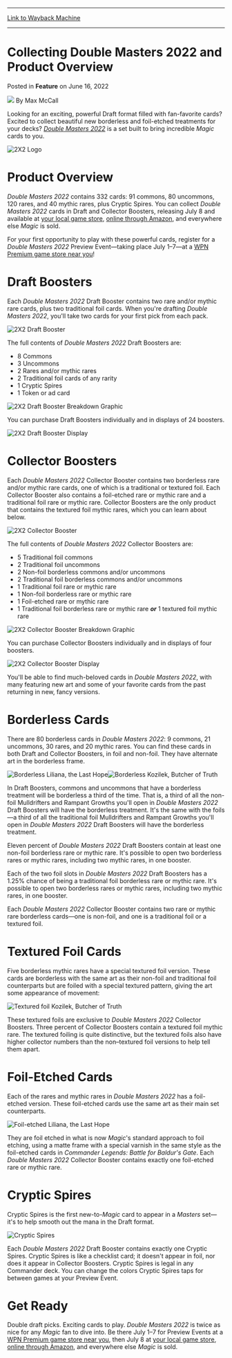 
---
[Link to Wayback Machine](https://web.archive.org/web/20220712150913/https://magic.wizards.com//en/articles/archive/feature/collecting-double-masters-2022-and-product-overview-2022-06-16)

[_metadata_:author]:- "Max McCall"
[_metadata_:description]:- "Powerful cards and double the drafting fun are waiting for you with Double Masters 2022."
[_metadata_:generator]:- "Drupal 7 (http://drupal.org)"
[_metadata_:node]:- "1595797"
[_metadata_:publish_date]:- "2022-06-16"
[_metadata_:source]:- "div-main-content"
[_metadata_:title]:- "Collecting Double Masters 2022 and Product Overview"
[_metadata_:wayback_capture_timestamp]:- "2022-07-12 15:09:13"
[_metadata_:wayback_raw_url]:- "https://web.archive.org/web/20220712150913id_/https://magic.wizards.com//en/articles/archive/feature/collecting-double-masters-2022-and-product-overview-2022-06-16"
[_metadata_:wayback_url]:- "https://magic.wizards.com//en/articles/archive/feature/collecting-double-masters-2022-and-product-overview-2022-06-16"
---


Collecting Double Masters 2022 and Product Overview
===================================================



 Posted in **Feature**
 on June 16, 2022 






![](https://media.magic.wizards.com/styles/auth_small/public/images/person/wizards_author.jpg)
By Max McCall











Looking for an exciting, powerful Draft format filled with fan-favorite cards? Excited to collect beautiful new borderless and foil-etched treatments for your decks? [*Double Masters 2022*](https://magic.wizards.com/en/products/double-masters-2022) is a set built to bring incredible *Magic* cards to you.


![2X2 Logo](https://media.wizards.com/2022/images/daily/en_1ZVOMvSnWA.png)


Product Overview
================


*Double Masters 2022* contains 332 cards: 91 commons, 80 uncommons, 120 rares, and 40 mythic rares, plus Cryptic Spires. You can collect *Double Masters 2022* cards in Draft and Collector Boosters, releasing July 8 and available at [your local game store](https://locator.wizards.com/), [online through Amazon](https://gtly.to/-hdgzSziO), and everywhere else *Magic* is sold.


For your first opportunity to play with these powerful cards, register for a *Double Masters 2022* Preview Event—taking place July 1–7—at a [WPN Premium game store near you](https://locator.wizards.com/)!


Draft Boosters
==============


Each *Double Masters 2022* Draft Booster contains two rare and/or mythic rare cards, plus two traditional foil cards. When you're drafting *Double Masters 2022*, you'll take two cards for your first pick from each pack.


![2X2 Draft Booster](https://media.wizards.com/2022/images/daily/en_AUTkNkBSkT.png)


The full contents of *Double Masters 2022* Draft Boosters are:


* 8 Commons
* 3 Uncommons
* 2 Rares and/or mythic rares
* 2 Traditional foil cards of any rarity
* 1 Cryptic Spires
* 1 Token or ad card

![2X2 Draft Booster Breakdown Graphic](https://media.wizards.com/2022/images/daily/en_n10CTpfcYV.jpg)


You can purchase Draft Boosters individually and in displays of 24 boosters.


![2X2 Draft Booster Display](https://media.wizards.com/2022/images/daily/en_EYVqZzUuhu.png)


Collector Boosters
==================


Each *Double Masters 2022* Collector Booster contains two borderless rare and/or mythic rare cards, one of which is a traditional or textured foil. Each Collector Booster also contains a foil-etched rare or mythic rare and a traditional foil rare or mythic rare. Collector Boosters are the only product that contains the textured foil mythic rares, which you can learn about below.


![2X2 Collector Booster](https://media.wizards.com/2022/images/daily/en_nTlXuPqw8N.png)


The full contents of *Double Masters 2022* Collector Boosters are:


* 5 Traditional foil commons
* 2 Traditional foil uncommons
* 2 Non-foil borderless commons and/or uncommons
* 2 Traditional foil borderless commons and/or uncommons
* 1 Traditional foil rare or mythic rare
* 1 Non-foil borderless rare or mythic rare
* 1 Foil-etched rare or mythic rare
* 1 Traditional foil borderless rare or mythic rare ***or*** 1 textured foil mythic rare

![2X2 Collector Booster Breakdown Graphic](https://media.wizards.com/2022/images/daily/en_Ov3McPfvv0.jpg)


You can purchase Collector Boosters individually and in displays of four boosters.


![2X2 Collector Booster Display](https://media.wizards.com/2022/images/daily/en_yvfZZcx6f2.png)


You'll be able to find much-beloved cards in *Double Masters 2022*, with many featuring new art and some of your favorite cards from the past returning in new, fancy versions.


Borderless Cards
================


There are 80 borderless cards in *Double Masters 2022*: 9 commons, 21 uncommons, 30 rares, and 20 mythic rares. You can find these cards in both Draft and Collector Boosters, in foil and non-foil. They have alternate art in the borderless frame.


![Borderless Liliana, the Last Hope](https://media.wizards.com/2022/2x2/en_2klLqAdlfw.png)![Borderless Kozilek, Butcher of Truth](https://media.wizards.com/2022/2x2/en_WVHfq8druY.png)


In Draft Boosters, commons and uncommons that have a borderless treatment will be borderless a third of the time. That is, a third of all the non-foil Mulldrifters and Rampant Growths you'll open in *Double Masters 2022* Draft Boosters will have the borderless treatment. It's the same with the foils—a third of all the traditional foil Mulldrifters and Rampant Growths you'll open in *Double Masters 2022* Draft Boosters will have the borderless treatment.


Eleven percent of *Double Masters 2022* Draft Boosters contain at least one non-foil borderless rare or mythic rare. It's possible to open two borderless rares or mythic rares, including two mythic rares, in one booster.


Each of the two foil slots in *Double Masters 2022* Draft Boosters has a 1.25% chance of being a traditional foil borderless rare or mythic rare. It's possible to open two borderless rares or mythic rares, including two mythic rares, in one booster.


Each *Double Masters 2022* Collector Booster contains two rare or mythic rare borderless cards—one is non-foil, and one is a traditional foil or a textured foil.


Textured Foil Cards
===================


Five borderless mythic rares have a special textured foil version. These cards are borderless with the same art as their non-foil and traditional foil counterparts but are foiled with a special textured pattern, giving the art some appearance of movement:


![Textured foil Kozilek, Butcher of Truth](https://media.wizards.com/2022/images/daily/tf_kozilek_2x2_3NYwesednW.jpg)


These textured foils are exclusive to *Double Masters 2022* Collector Boosters. Three percent of Collector Boosters contain a textured foil mythic rare. The textured foiling is quite distinctive, but the textured foils also have higher collector numbers than the non–textured foil versions to help tell them apart.


Foil-Etched Cards
=================


Each of the rares and mythic rares in *Double Masters 2022* has a foil-etched version. These foil-etched cards use the same art as their main set counterparts.


![Foil-etched Liliana, the Last Hope](https://media.wizards.com/2022/2x2/en_eQ0T9QOjjd.png)


They are foil etched in what is now *Magic*'s standard approach to foil etching, using a matte frame with a special varnish in the same style as the foil-etched cards in *Commander Legends: Battle for Baldur's Gate*. Each *Double Masters 2022* Collector Booster contains exactly one foil-etched rare or mythic rare.


Cryptic Spires
==============


Cryptic Spires is the first new-to-*Magic* card to appear in a *Masters* set—it's to help smooth out the mana in the Draft format.


![Cryptic Spires](https://media.wizards.com/2022/2x2/en_RNFFTh1jHT.png)


Each *Double Masters 2022* Draft Booster contains exactly one Cryptic Spires. Cryptic Spires is like a checklist card; it doesn't appear in foil, nor does it appear in Collector Boosters. Cryptic Spires is legal in any Commander deck. You can change the colors Cryptic Spires taps for between games at your Preview Event.


Get Ready
=========


Double draft picks. Exciting cards to play. *Double Masters 2022* is twice as nice for any *Magic* fan to dive into. Be there July 1–7 for Preview Events at a [WPN Premium game store near you](https://locator.wizards.com/), then July 8 at [your local game store](https://locator.wizards.com/), [online through Amazon](https://gtly.to/-hdgzSziO), and everywhere else *Magic* is sold.








